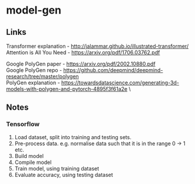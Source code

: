 # model-gen

## Links

Transformer explanation - http://jalammar.github.io/illustrated-transformer/ \
Attention is All You Need - https://arxiv.org/pdf/1706.03762.pdf

Google PolyGen paper - https://arxiv.org/pdf/2002.10880.pdf \
Google PolyGen repo - https://github.com/deepmind/deepmind-research/tree/master/polygen \
PolyGen explanation - https://towardsdatascience.com/generating-3d-models-with-polygen-and-pytorch-4895f3f61a2e \

## Notes

### Tensorflow

1. Load dataset, split into training and testing sets.
2. Pre-process data. e.g. normalise data such that it is in the range 0 -> 1 etc.
3. Build model
4. Compile model
5. Train model, using training dataset
6. Evaluate accuracy, using testing dataset
